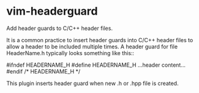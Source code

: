 # vim-headerguard
Add header guards to C/C++ header files.

It is a common practice to insert header guards into C/C++ header files to
allow a header to be included multiple times.  A header guard for file
HeaderName.h typically looks something like this::

  #ifndef HEADERNAME_H
  #define HEADERNAME_H
    ...header content...
  #endif /* HEADERNAME_H */

This plugin inserts header guard when new .h or .hpp file is created.
